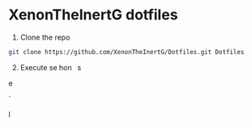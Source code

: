 # XenonTheInertG dotfiles

1. Clone the repo
 
```bash
git clone https://github.com/XenonTheInertG/Dotfiles.git Dotfiles
```

2. Execute se
hon`
`
s

 e


`

 


 
l